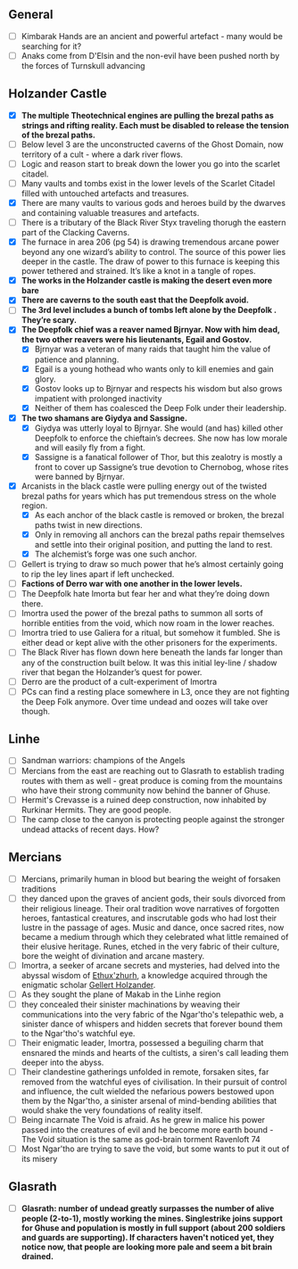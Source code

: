 ## General

- [ ] Kimbarak Hands are an ancient and powerful artefact - many would be searching for it?
- [ ] Anaks come from D'Elsin and the non-evil have been pushed north by the forces of Turnskull advancing

## Holzander Castle

- [x] **The multiple Theotechnical engines are pulling the brezal paths as strings and rifting reality. Each must be disabled to release the tension of the brezal paths.**
- [ ] Below level 3 are the unconstructed caverns of the Ghost Domain, now territory of a cult - where a dark river flows.
- [ ] Logic and reason start to break down the lower you go into the scarlet citadel.
- [ ] Many vaults and tombs exist in the lower levels of the Scarlet Citadel filled with untouched artefacts and treasures.
- [x] There are many vaults to various gods and heroes build by the dwarves and containing valuable treasures and artefacts.
- [ ] There is a tributary of the Black River Styx traveling thorugh the eastern part of the Clacking Caverns.
- [x] The furnace in area 206 (pg 54) is drawing tremendous arcane power beyond any one wizard’s ability to control. The source of this power lies deeper in the castle. The draw of power to this furnace is keeping this power tethered and strained. It’s like a knot in a tangle of ropes.
- [x] **The works in the Holzander castle is making the desert even more bare**
- [x] **There are caverns to the south east that the Deepfolk avoid.**
- [ ] **The 3rd level includes a bunch of tombs left alone by the Deepfolk . They’re scary.**
- [x] **The Deepfolk chief was a reaver named Bjrnyar. Now with him dead, the two other reavers were his lieutenants, Egail and Gostov.**
	- [x] Bjrnyar was a veteran of many raids that taught him the value of patience and planning.
	- [x] Egail is a young hothead who wants only to kill enemies and gain glory.
	- [x] Gostov looks up to Bjrnyar and respects his wisdom but also grows impatient with prolonged inactivity
	- [x] Neither of them has coalesced the Deep Folk under their leadership.
- [x] **The two shamans are Giydya and Sassigne.**
	- [x] Giydya was utterly loyal to Bjrnyar. She would (and has) killed other Deepfolk  to enforce the chieftain’s decrees. She now has low morale and will easily fly from a fight.
	- [x] Sassigne is a fanatical follower of Thor, but this zealotry is mostly a front to cover up Sassigne’s true devotion to Chernobog, whose rites were banned by Bjrnyar.
- [x] Arcanists in the black castle were pulling energy out of the twisted brezal paths for years which has put tremendous stress on the whole region.
	- [x] As each anchor of the black castle is removed or broken, the brezal paths twist in new directions.
	- [x] Only in removing all anchors can the brezal paths repair themselves and settle into their original position, and putting the land to rest.
	- [x] The alchemist’s forge was one such anchor.
- [ ] Gellert is trying to draw so much power that he’s almost certainly going to rip the ley lines apart if left unchecked.
- [ ] **Factions of Derro war with one another in the lower levels.**
- [ ] The Deepfolk hate Imorta but fear her and what they’re doing down there.
- [ ] Imortra used the power of the brezal paths to summon all sorts of horrible entities from the void, which now roam in the lower reaches.
- [ ] Imortra tried to use Galiera for a ritual, but somehow it fumbled. She is either dead or kept alive with the other prisoners for the experiments.
- [ ] The Black River has flown down here beneath the lands far longer than any of the construction built below. It was this initial ley-line / shadow river that began the Holzander’s quest for power.
- [ ] Derro are the product of a cult-experiment of Imortra
- [ ] PCs can find a resting place somewhere in L3, once they are not fighting the Deep Folk anymore. Over time undead and oozes will take over though.

## Linhe

- [ ] Sandman warriors: champions of the Angels
- [ ] Mercians from the east are reaching out to Glasrath to establish trading routes with them as well - great produce is coming from the mountains who have their strong community now behind the banner of Ghuse.
- [ ] Hermit's Crevasse is a ruined deep construction, now inhabited by Rurkinar Hermits. They are good people.
- [ ] The camp close to the canyon is protecting people against the stronger undead attacks of recent days. How?

## Mercians

- [ ] Mercians, primarily human in blood but bearing the weight of forsaken traditions
- [ ] they danced upon the graves of ancient gods, their souls divorced from their religious lineage. Their oral tradition wove narratives of forgotten heroes, fantastical creatures, and inscrutable gods who had lost their lustre in the passage of ages. Music and dance, once sacred rites, now became a medium through which they celebrated what little remained of their elusive heritage. Runes, etched in the very fabric of their culture, bore the weight of divination and arcane mastery. 
- [ ] Imortra, a seeker of arcane secrets and mysteries, had delved into the abyssal wisdom of [Ethux'zhurh](campaign/arrival/context/religions.md#Ethux'zhurh), a knowledge acquired through the enigmatic scholar [Gellert Holzander](campaign/arrival/npcs/gellert.md). 
- [ ] As they sought the plane of Makab in the Linhe region
- [ ] they concealed their sinister machinations by weaving their communications into the very fabric of the Ngar'tho's telepathic web, a sinister dance of whispers and hidden secrets that forever bound them to the Ngar'tho's watchful eye. 
- [ ] Their enigmatic leader, Imortra, possessed a beguiling charm that ensnared the minds and hearts of the cultists, a siren's call leading them deeper into the abyss.
- [ ] Their clandestine gatherings unfolded in remote, forsaken sites, far removed from the watchful eyes of civilisation. In their pursuit of control and influence, the cult wielded the nefarious powers bestowed upon them by the Ngar'tho, a sinister arsenal of mind-bending abilities that would shake the very foundations of reality itself.
- [ ] Being incarnate The Void is afraid. As he grew in malice his power passed into the creatures of evil and he become more earth bound - The Void situation is the same as god-brain torment Ravenloft 74
- [ ] Most Ngar'tho are trying to save the void, but some wants to put it out of its misery

## Glasrath

- [ ] **Glasrath: number of undead greatly surpasses the number of alive people (2-to-1), mostly working the mines. Singlestrike joins support for Ghuse and population is mostly in full support (about 200 soldiers and guards are supporting). If characters haven't noticed yet, they notice now, that people are looking more pale and seem a bit brain drained.**
